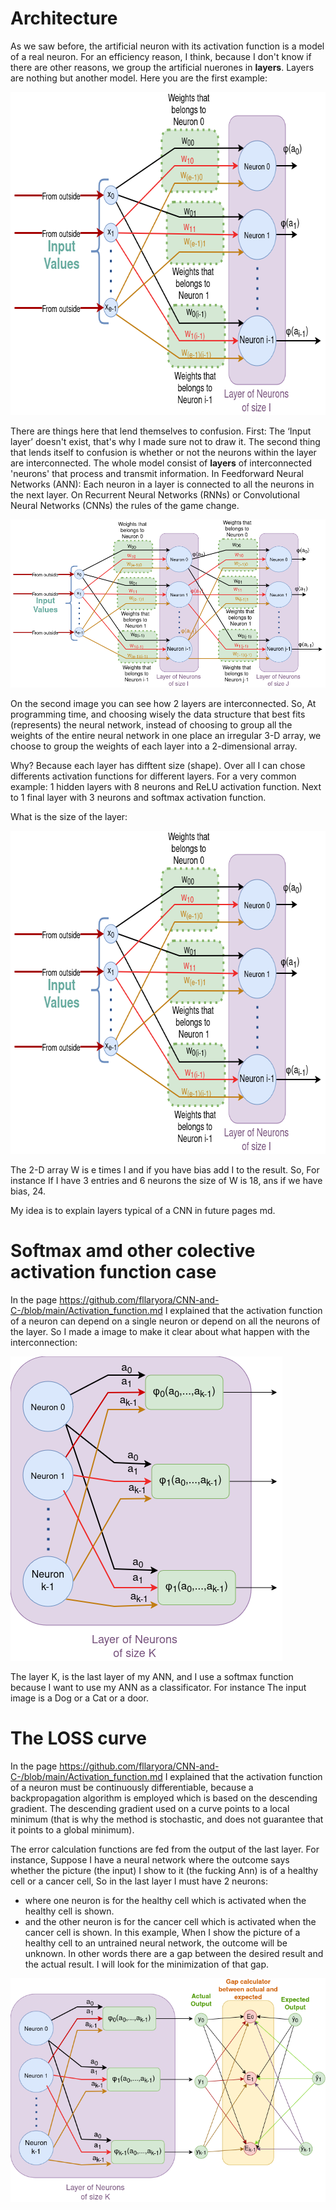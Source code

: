 # Architecture
As we saw before, the artificial neuron with its activation function is a model of a real neuron.
For an efficiency reason, I think, because I don't know if there are other reasons, we group the artificial nuerones in **layers**.
Layers are nothing but another model.
Here you are the first example:

<img src="Layer.drawio.png" alt="Image of a neuron" style="height: 517px; width:668px;"/>

There are things here that lend themselves to confusion. First: The ‘Input layer’ doesn't exist, that's why I made sure not to draw it.
The second thing that lends itself to confusion is whether or not the neurons within the layer are interconnected.
The whole model consist of **layers** of interconnected 'neurons' that process and transmit information.
In Feedforward Neural Networks (ANN): Each neuron in a layer is connected to all the neurons in the next layer.
On Recurrent Neural Networks (RNNs) or Convolutional Neural Networks (CNNs) the rules of the game change.

<img src="Layer-ANN.drawio.png" alt="Image of a neuron" />

On the second image you can see how 2 layers are interconnected.
So, At programming time, and choosing wisely the data structure that best fits (represents) the neural network,
 instead of choosing to group all the weights of the entire neural network in one place an irregular 3-D array,
 we choose to group the weights of each layer into a 2-dimensional array.
 
Why? Because each layer has difftent size (shape). Over all I can chose differents activation functions for different layers.
For a very common example: 1 hidden layers with 8 neurons and ReLU activation function. Next to  1 final layer with 3 neurons and softmax activation function.

What is the size of the layer:

<img src="Layer.drawio.png" alt="Image of a neuron" style="height: 517px; width:668px;"/>

The 2-D array W is e times I and if you have bias add I to the result.
So, For instance If I have 3 entries and 6 neurons the size of W is 18, ans if we have bias, 24.

My idea is to explain layers typical of a CNN in future pages md.

# Softmax amd other colective activation function case
In the page https://github.com/fllaryora/CNN-and-C-/blob/main/Activation_function.md
 I explained that the activation function of a neuron can depend on a single neuron or depend on all the neurons of the layer.
 So I made a image to make it clear about what happen with the interconnection:
 
 <img src="softmax.png" alt="Image of a neuron" />

 The layer K, is the last layer of my ANN, and I use a softmax function because I want to use my ANN as a classificator. For instance The input image is a Dog or a  Cat or a door.
 
# The LOSS curve

In the page https://github.com/fllaryora/CNN-and-C-/blob/main/Activation_function.md
 I explained that the activation function of a neuron must be continuously differentiable, because a backpropagation algorithm is employed which is based on the descending gradient. The descending gradient used on a curve points to a local minimum (that is why the method is stochastic, and does not guarantee that it points to a global minimum).

 The error calculation functions are fed from the output of the last layer.
For instance,
 Suppose I have a neural network where the outcome says whether the picture (the input) I show to it (the fucking Ann) is of a healthy cell or a cancer cell,
 So in the last layer I must have 2 neurons:
 - where one neuron is for the healthy cell which is activated when the healthy cell is shown.
 - and the other neuron is for the cancer cell which is activated when the cancer cell is shown.
  In this example, When I show the picture of a healthy cell to an untrained neural network, the outcome will be unknown. In other words there are a gap between the desired result and the actual result. I will look for the minimization of that gap. 

<img src="gap-calculator.png" alt="Image of a neuron" />

